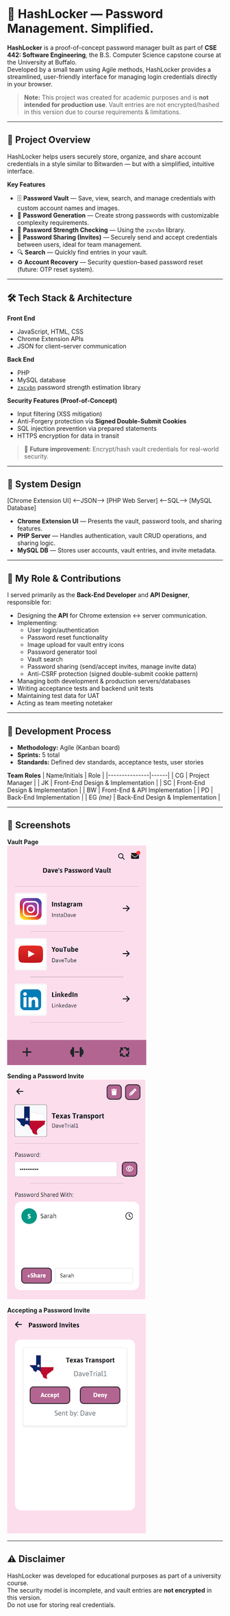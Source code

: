 # 🔐 HashLocker — Password Management. Simplified.

**HashLocker** is a proof-of-concept password manager built as part of **CSE 442: Software Engineering**, the B.S. Computer Science capstone course at the University at Buffalo.  
Developed by a small team using Agile methods, HashLocker provides a streamlined, user-friendly interface for managing login credentials directly in your browser.

> **Note:** This project was created for academic purposes and is **not intended for production use**. Vault entries are not encrypted/hashed in this version due to course requirements & limitations.

---

## 📌 Project Overview
HashLocker helps users securely store, organize, and share account credentials in a style similar to Bitwarden — but with a simplified, intuitive interface.

**Key Features**
- 🗄 **Password Vault** — Save, view, search, and manage credentials with custom account names and images.
- 🔑 **Password Generation** — Create strong passwords with customizable complexity requirements.
- 📏 **Password Strength Checking** — Using the `zxcvbn` library.
- 🤝 **Password Sharing (Invites)** — Securely send and accept credentials between users, ideal for team management.
- 🔍 **Search** — Quickly find entries in your vault.
- ♻ **Account Recovery** — Security question–based password reset (future: OTP reset system).

---

## 🛠 Tech Stack & Architecture

**Front End**
- JavaScript, HTML, CSS  
- Chrome Extension APIs  
- JSON for client–server communication  

**Back End**
- PHP  
- MySQL database  
- [`zxcvbn`](https://github.com/bjeavons/zxcvbn-php) password strength estimation library  

**Security Features (Proof-of-Concept)**
- Input filtering (XSS mitigation)  
- Anti-Forgery protection via **Signed Double-Submit Cookies**  
- SQL injection prevention via prepared statements  
- HTTPS encryption for data in transit  

> 🚧 **Future improvement:** Encrypt/hash vault credentials for real-world security.

---

## 📂 System Design

[Chrome Extension UI] <--JSON--> [PHP Web Server] <--SQL--> [MySQL Database]

- **Chrome Extension UI** — Presents the vault, password tools, and sharing features.  
- **PHP Server** — Handles authentication, vault CRUD operations, and sharing logic.  
- **MySQL DB** — Stores user accounts, vault entries, and invite metadata.

---

## 👤 My Role & Contributions

I served primarily as the **Back-End Developer** and **API Designer**, responsible for:
- Designing the **API** for Chrome extension ↔ server communication.
- Implementing:
  - User login/authentication
  - Password reset functionality
  - Image upload for vault entry icons
  - Password generator tool
  - Vault search
  - Password sharing (send/accept invites, manage invite data)
  - Anti-CSRF protection (signed double-submit cookie pattern)
- Managing both development & production servers/databases
- Writing acceptance tests and backend unit tests
- Maintaining test data for UAT
- Acting as team meeting notetaker

---

## 📅 Development Process
- **Methodology:** Agile (Kanban board)  
- **Sprints:** 5 total  
- **Standards:** Defined dev standards, acceptance tests, user stories  

**Team Roles**
| Name/Initials | Role |
|---------------|------|
| CG | Project Manager |
| JK | Front-End Design & Implementation |
| SC | Front-End Design & Implementation |
| BW | Front-End & API Implementation |
| PD | Back-End Implementation |
| EG *(me)* | Back-End Design & Implementation |

---

## 📸 Screenshots

**Vault Page**  
![Vault Page](docs/screenshots/Vault.png)

**Sending a Password Invite**  
![Send Invite](docs/screenshots/InviteSend.png)

**Accepting a Password Invite**  
![Accept Invite](docs/screenshots/InviteAccept.png)

---

## ⚠ Disclaimer
HashLocker was developed for educational purposes as part of a university course.  
The security model is incomplete, and vault entries are **not encrypted** in this version.  
Do not use for storing real credentials.

